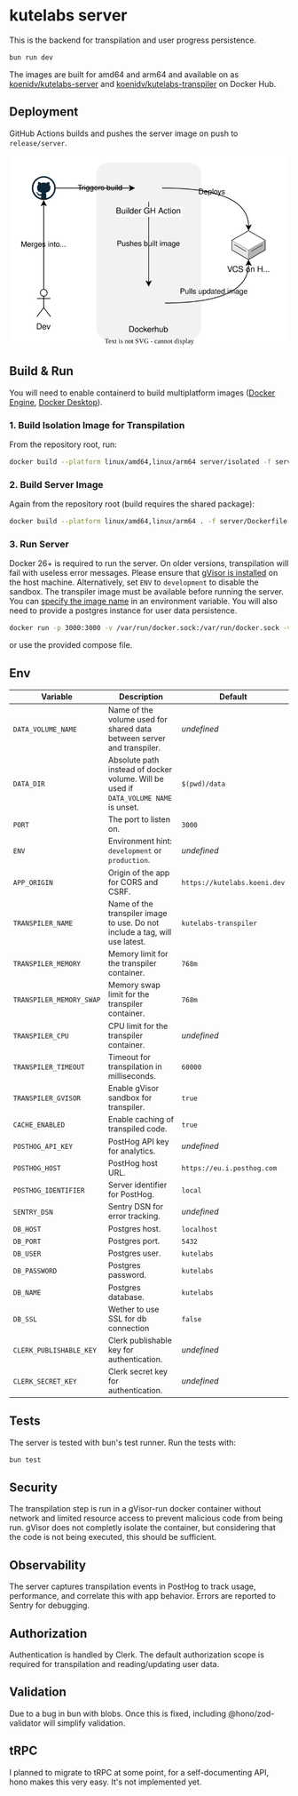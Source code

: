 # kutelabs server

This is the backend for transpilation and user progress persistence.

```sh
bun run dev
```

The images are built for amd64 and arm64 and available on as [koenidv/kutelabs-server](https://hub.docker.com/r/koenidv/kutelabs-server) and [koenidv/kutelabs-transpiler](https://hub.docker.com/r/koenidv/kutelabs-transpiler) on Docker Hub.

## Deployment

GitHub Actions builds and pushes the server image on push to `release/server`.

![ci visualization](../docs/server_cd.drawio.svg)

## Build & Run

You will need to enable containerd to build multiplatform images ([Docker Engine](https://docs.docker.com/engine/storage/containerd/), [Docker Desktop](https://docs.docker.com/desktop/containerd/)).

### 1. Build Isolation Image for Transpilation

From the repository root, run:

```sh
docker build --platform linux/amd64,linux/arm64 server/isolated -f server/isolated/transpiler.dockerfile -t kutelabs-transpiler
```

### 2. Build Server Image

Again from the repository root (build requires the shared package):

```sh
docker build --platform linux/amd64,linux/arm64 . -f server/Dockerfile -t kutelabs-server
```

### 3. Run Server

Docker 26+ is required to run the server. On older versions, transpilation will fail with useless error messages.
Please ensure that [gVisor is installed](https://gvisor.dev/docs/user_guide/install/) on the host machine. Alternatively, set `ENV` to `development` to disable the sandbox.
The transpiler image must be available before running the server. You can [specify the image name](#env) in an environment variable.
You will also need to provide a postgres instance for user data persistence.

```sh
docker run -p 3000:3000 -v /var/run/docker.sock:/var/run/docker.sock -v data:/data -e TRANSPILER_NAME=kutelabs-transpiler kutelabs-server:latest
```

or use the provided compose file.

## Env

| Variable                 | Description                                                                          | Default                      |
| ------------------------ | ------------------------------------------------------------------------------------ | ---------------------------- |
| `DATA_VOLUME_NAME`       | Name of the volume used for shared data between server and transpiler.               | _undefined_                  |
| `DATA_DIR`               | Absolute path instead of docker volume. Will be used if `DATA_VOLUME NAME` is unset. | `$(pwd)/data`                |
| `PORT`                   | The port to listen on.                                                               | `3000`                       |
| `ENV`                    | Environment hint: `development` or `production`.                                     | _undefined_                  |
| `APP_ORIGIN`             | Origin of the app for CORS and CSRF.                                                 | `https://kutelabs.koeni.dev` |
| `TRANSPILER_NAME`        | Name of the transpiler image to use. Do not include a tag, will use latest.          | `kutelabs-transpiler`        |
| `TRANSPILER_MEMORY`      | Memory limit for the transpiler container.                                           | `768m`                       |
| `TRANSPILER_MEMORY_SWAP` | Memory swap limit for the transpiler container.                                      | `768m`                       |
| `TRANSPILER_CPU`         | CPU limit for the transpiler container.                                              | _undefined_                  |
| `TRANSPILER_TIMEOUT`     | Timeout for transpilation in milliseconds.                                           | `60000`                      |
| `TRANSPILER_GVISOR`      | Enable gVisor sandbox for transpiler.                                                | `true`                       |
| `CACHE_ENABLED`          | Enable caching of transpiled code.                                                   | `true`                       |
| `POSTHOG_API_KEY`        | PostHog API key for analytics.                                                       | _undefined_                  |
| `POSTHOG_HOST`           | PostHog host URL.                                                                    | `https://eu.i.posthog.com`   |
| `POSTHOG_IDENTIFIER`     | Server identifier for PostHog.                                                       | `local`                      |
| `SENTRY_DSN`             | Sentry DSN for error tracking.                                                       | _undefined_                  |
| `DB_HOST`                | Postgres host.                                                                       | `localhost`                  |
| `DB_PORT`                | Postgres port.                                                                       | `5432`                       |
| `DB_USER`                | Postgres user.                                                                       | `kutelabs`                   |
| `DB_PASSWORD`            | Postgres password.                                                                   | `kutelabs`                   |
| `DB_NAME`                | Postgres database.                                                                   | `kutelabs`                   |
| `DB_SSL`                 | Wether to use SSL for db connection                                                  | `false`                      |
| `CLERK_PUBLISHABLE_KEY`  | Clerk publishable key for authentication.                                            | _undefined_                  |
| `CLERK_SECRET_KEY`       | Clerk secret key for authentication.                                                 | _undefined_                  |

## Tests

The server is tested with bun's test runner. Run the tests with:

```sh
bun test
```

## Security

The transpilation step is run in a gVisor-run docker container without network and limited resource access to prevent malicious code from being run. gVisor does not completly isolate the container, but considering that the code is not being executed, this should be sufficient.

## Observability

The server captures transpilation events in PostHog to track usage, performance, and correlate this with app behavior. Errors are reported to Sentry for debugging.

## Authorization

Authentication is handled by Clerk. The default authorization scope is required for transpilation and reading/updating user data.

## Validation

Due to a bug in bun with blobs. Once this is fixed, including @hono/zod-validator will simplify validation.

## tRPC

I planned to migrate to tRPC at some point, for a self-documenting API, hono makes this very easy. It's not implemented yet.
